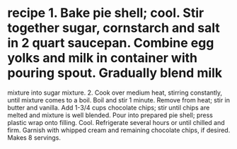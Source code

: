 # recipe 1. Bake pie shell; cool. Stir together sugar, cornstarch and salt in 2 quart saucepan. Combine egg yolks and milk in container with pouring spout. Gradually blend milk 
mixture into sugar mixture.
2. Cook over medium heat, stirring constantly, until mixture comes to a boil. Boil and stir 1 minute. Remove from heat; stir in butter and vanilla. Add 1-3/4 cups chocolate chips; 
stir until chips are melted and mixture is
well blended. Pour into prepared pie shell; press plastic wrap onto filling. Cool. Refrigerate several hours or until chilled and firm. Garnish with whipped cream and remaining 
chocolate chips, if desired. Makes 8 servings.
